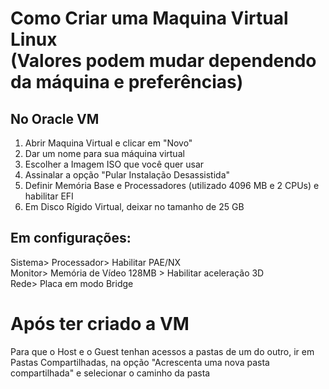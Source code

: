 # Como Criar uma Maquina Virtual Linux <br> (Valores podem mudar dependendo da máquina e preferências) <br>
## No Oracle VM
1. Abrir Maquina Virtual e clicar em "Novo" <br>
2. Dar um nome para sua máquina virtual <br>
3. Escolher a Imagem ISO que você quer usar <br>
4. Assinalar a opção "Pular Instalação Desassistida" <br> 
5. Definir Memória Base e Processadores (utilizado 4096 MB e 2 CPUs) e habilitar EFI <br>
6. Em Disco Rígido Virtual, deixar no tamanho de 25 GB

## Em configurações:
Sistema> Processador> Habilitar PAE/NX <br>
Monitor> Memória de Vídeo 128MB > Habilitar aceleração 3D <br>
Rede> Placa em modo Bridge <br>


# Após ter criado a VM <br>
Para que o Host e o Guest tenhan acessos a pastas de um do outro, ir em Pastas Compartilhadas, na opção "Acrescenta uma nova pasta compartilhada" e selecionar o caminho da pasta
